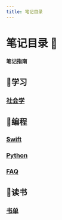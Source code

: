 ```yaml
---
title: 笔记目录
---
```

# 笔记目录 :notebook_with_decorative_cover: 

#### 笔记指南 <Badge text="beta" type="warning"/> <Badge text="预览版"/>

## :closed_book:学习
###  [社会学](/study/sociology/) 


## :orange_book:编程
###  [Swift](/biancheng/swift/)
###  [Python](/biancheng/python/)
### [FAQ](/biancheng/faq/)


## :blue_book:读书
### [书单](/read/booklist/)
